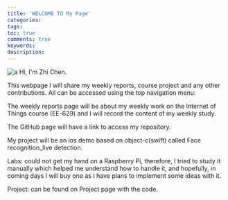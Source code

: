 ```yaml
---
title: 'WELCOME TO My Page'
categories: 
tags: 
toc: true
comments: true
keywords: 
description: 
---
```


![a](/images/IoT-Device-Attacks.jpg)
Hi, I'm Zhi Chen. 

This webpage I will share my weekly reports, course project and any other contributions. All can be accessed using the top navigation menu:

The weekly reports page will be about my weekly work on the Internet of Things course (EE-629) and I will record the content of my weekly study.

The GitHub page will have a link to access my repository.

My project will be an ios demo based on object-c(swift) called Face recognition_live detection. 



Labs: could not get my hand on a Raspberry Pi, therefore, I tried to study it manually which helped me understand how to handle it, and hopefully, in coming days I will buy one as I have plans to implement some ideas with it.

Project: can be found on Project page with the code.
